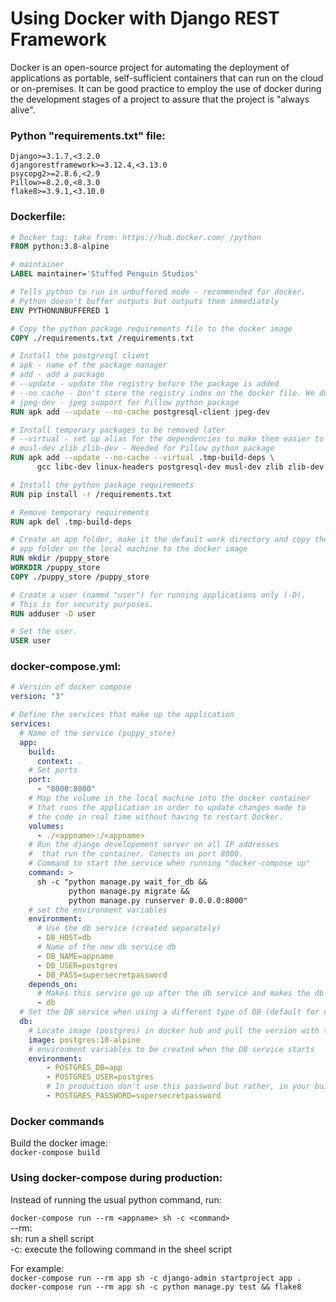 # **Using Docker with Django REST Framework**

Docker is an open-source project for automating the deployment of applications as
portable, self-sufficient containers that can run on the cloud or on-premises.
It can be good practice to employ the use of docker during the development stages
of a project to assure that the project is "always alive".

### **Python "requirements.txt" file:**
```
Django>=3.1.7,<3.2.0
djangorestframework>=3.12.4,<3.13.0
psycopg2>=2.8.6,<2.9
Pillow>=8.2.0,<8.3.0
flake8>=3.9.1,<3.10.0
```

### **Dockerfile:**
```Dockerfile
# Docker tag: take from: https://hub.docker.com/_/python
FROM python:3.8-alpine

# maintainer
LABEL maintainer='Stuffed Penguin Studios'

# Tells python to run in unbuffered mode - recommended for docker.
# Python doesn't buffer outputs but outputs them immediately
ENV PYTHONUNBUFFERED 1

# Copy the python package requirements file to the docker image
COPY ./requirements.txt /requirements.txt

# Install the postgresql client
# apk - name of the package manager
# add - add a package
# --update - update the registry before the package is added
# --no cache - Don't store the registry index on the docker file. We do this to minnimize the footprint of the docker image.
# jpeg-dev - jpeg support for Pillow python package
RUN apk add --update --no-cache postgresql-client jpeg-dev

# Install temporary packages to be removed later
# --virtual - set up alias for the dependencies to make them easier to remove later
# musl-dev zlib zlib-dev - Needed for Pillow python package
RUN apk add --update --no-cache --virtual .tmp-build-deps \
      gcc libc-dev linux-headers postgresql-dev musl-dev zlib zlib-dev

# Install the python package requirements
RUN pip install -r /requirements.txt

# Remove temporary requirements
RUN apk del .tmp-build-deps

# Create an app folder, make it the default work directory and copy the
# app folder on the local machine to the docker image
RUN mkdir /puppy_store
WORKDIR /puppy_store
COPY ./puppy_store /puppy_store

# Create a user (named "user") for running applications only (-D).
# This is for security purposes.
RUN adduser -D user

# Set the user.
USER user


```

### **docker-compose.yml:**
```YAML
# Version of docker compose
version: "3"

# Define the services that make up the application
services:
  # Name of the service (puppy_store)
  app:
    build:
      context: .
    # Set ports
    port:
      - "8000:8000"
    # Map the volume in the local machine into the docker container
    # that runs the application in order to update changes made to
    # the code in real time without having to restart Docker.
    volumes:
      - ./<appname>:/<appname>
    # Run the django developement server on all IP addresses
    #  that run the container. Conects on port 8000.
    # Command to start the service when running "docker-compose up"
    command: >
      sh -c "python manage.py wait_for_db &&
             python manage.py migrate &&
             python manage.py runserver 0.0.0.0:8000"
    # set the environment variables
    environment:
      # Use the db service (created separately)
      - DB_HOST=db
      # Name of the new db service db
      - DB_NAME=appname
      - DB_USER=postgres
      - DB_PASS=supersecretpassword
    depends_on:
      # Makes this service go up after the db service and makes the db service available when the app is running.
      - db
  # Set the DB service when using a different type of DB (default for django is sqlite)
  db:
    # Locate image (postgres) in docker hub and pull the version with the tag (10-alpine)
    image: postgres:10-alpine
    # environment variables to be created when the DB service starts
    environment:
        - POSTGRES_DB=app
        - POSTGRES_USER=postgres
        # In production don't use this password but rather, in your build server you should add an encrypted password that overrides this.
        - POSTGRES_PASSWORD=supersecretpassword
```

### Docker commands
Build the docker image:<br>
`docker-compose build`

### **Using docker-compose during production:**

Instead of running the usual python command, run:

`docker-compose run --rm <appname> sh -c <command>`<br>
--rm: <br>
sh: run a shell script<br>
-c: execute the following command in the sheel script<br>

For example:<br>
`docker-compose run --rm app sh -c django-admin startproject app .`<br>
`docker-compose run --rm app sh -c python manage.py test && flake8`<br>
